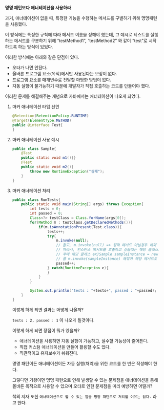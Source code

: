 **명명 패턴보다 애너테이션을 사용하라**

과거, 애너테이션이 없을 때, 특정한 기능을 수행하는 메서드를 구별하기 위해 명명패턴을 사용했다.

이 방식에는 특정한 규칙에 따라 메서드 이름을 정해야 했는데, 그 예시로 테스트를 실행하는 메서드를 구분하기 위해 “testMethod1”, “testMethod2” 와 같이 “test”로 시작하도록 하는 방식이
있었다.

이러한 방식에는 아래와 같은 단점이 있다.

- 오타가 나면 안된다.
- 올바른 프로그램 요소(목적)에서만 사용된다는 보장이 없다.
- 프로그램 요소를 매개변수로 전달할 마땅한 방법이 없다.
- 자동 실행이 불가능하기 때문에 개발자가 직접 호출하는 코드를 만들어야 했다.

이러한 문제를 해결해주는 개념으로 자바에서는 애너테이션이 나오게 되었다.

1. 마커 애너테이션 타입 선언

    ```java
    @Retention(RetentionPolicy.RUNTIME)
    @Target(ElementType.METHOD)
    public @interface Test{
    }
    ```

2. 마커 애너테이션 사용 예시

    ```java
    public class Sample{
    	@Test
    	public static void m1(){}
    	@Test
    	public static void m2(){
    		throw new RuntimeException("실패");
    	}
    }
    ```

3. 마커 애너테이션 처리

    ```java
    public class RunTests{
    	public static void main(String[] args) throws Exception{
    		int tests = 0;
    		int passed = 0;
    		Class<?> testClass = Class.forName(args[0]);
    		for(Method m : testClass.getDeclaredMethods()){
    			if(m.isAnnotationPresent(Test.class)){
    				tests++;
    				try{
    					m.invoke(null); 
    					// 참고, m.invoke(null) => 정적 메서드 아닐경우 예외 발생
    					// 따라서, 인스턴스 메서드를 호출하고 싶을때는 해당 클래스의 인스턴스 생성
    					// 후에 해당 클래스 ex)Sample sampleInstance = new Sample();
    					// 를 m.invoke(sampleInstance) 해줘야 해당 메서드도 정상 수행 가능
    					passed++;
    				} catch(RuntimeException e){
    				}
    			}
    		}
    		
    		System.out.println("tests : "+tests+", passed : "+passed);
    	}
    }
    ```

   이렇게 하게 되면 결과는 어떻게 나올까?

   `tests : 2, passed : 1` 이 나오게 될것이다.

   이렇게 하게 되면 장점이 뭐가 있을까?

    - 애너테이션을 사용하면 자동 실행이 가능하고, 실수할 가능성이 줄어든다.
    - 직접 커스텀 애너테이션을 만들어 활용할 수도 있다.
    - 직관적이고 유지보수가 쉬워진다.

   명명 패턴이든 애너테이션이든 자동 실행(처리)을 위한 코드를 한 번은 작성해야 한다.

   그렇다면 기왕이면 명명 패턴으로 인해 발생할 수 있는 문제점을 애너테이션을 통해 올바른 목적으로 사용할 수 있으며 오타로 인한 문제점을 미리 예방하면 어떨까?

   책의 저자 또한 `애너테이션으로 할 수 있는 일을 명명 패턴으로 처리할 이유는 없다.` 라고 한다.
